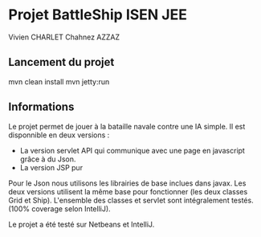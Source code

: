 # Projet BattleShip ISEN JEE

Vivien CHARLET
Chahnez AZZAZ

## Lancement du projet

  mvn clean install
  mvn jetty:run

## Informations

Le projet permet de jouer à la bataille navale contre une IA simple. Il est disponnible en deux versions :

* La version servlet API qui communique avec une page en javascript grâce à du Json. 
* La version JSP pur

Pour le Json nous utilisons les librairies de base inclues dans javax.
Les deux versions utilisent la même base pour fonctionner (les deux classes Grid et Ship). 
L'ensemble des classes et servlet sont intégralement testés. (100% coverage selon IntelliJ).

Le projet a été testé sur Netbeans et IntelliJ.

